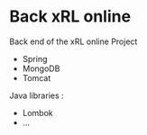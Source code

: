 # Back xRL online

Back end of the xRL online Project

- Spring
- MongoDB
- Tomcat

Java libraries :
- Lombok
- ...